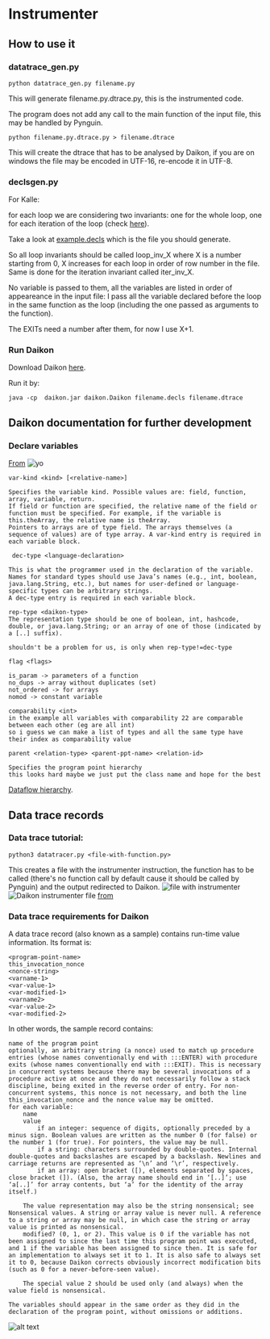 # Instrumenter

## How to use it 

### datatrace_gen.py
    
    python datatrace_gen.py filename.py

This will generate filename.py.dtrace.py, this is the instrumented code.

The program does not add any call to the main function of the input file, this may be handled by Pynguin.

    python filename.py.dtrace.py > filename.dtrace

This will create the dtrace that has to be analysed by Daikon, if you are on windows the file may be encoded in UTF-16, re-encode it in UTF-8.

### declsgen.py

For Kalle: 

for each loop we are considering two invariants: one for the whole loop, one for each iteration of the loop (check [here](examplepy_loop_invariant/example.py)).

Take a look at [example.decls](examplepy_loop_invariant/example.decls) which is the file you should generate.

So all loop invariants should be called loop_inv_X where X is a number starting from 0, X increases for each loop in order of row number in the file. Same is done for the iteration invariant called iter_inv_X.

No variable is passed to them, all the variables are listed in order of appeareance in the input file: I pass all the variable declared before the loop in the same function as the loop (including the one passed as arguments to the function).

The EXITs need a number after them, for now I use X+1.

### Run Daikon

Download Daikon [here](https://plse.cs.washington.edu/daikon/download/).

Run it by:

    java -cp  daikon.jar daikon.Daikon filename.decls filename.dtrace

## Daikon documentation for further development

### Declare variables
[From](https://plse.cs.washington.edu/daikon/download/doc/developer/File-formats.html#Variable-declarations)
![yo](../imgs/variables_declaration.png)

    var-kind <kind> [<relative-name>]

    Specifies the variable kind. Possible values are: field, function, array, variable, return. 
    If field or function are specified, the relative name of the field or function must be specified. For example, if the variable is this.theArray, the relative name is theArray. 
    Pointers to arrays are of type field. The arrays themselves (a sequence of values) are of type array. A var-kind entry is required in each variable block. 

     dec-type <language-declaration>

    This is what the programmer used in the declaration of the variable. 
    Names for standard types should use Java’s names (e.g., int, boolean, java.lang.String, etc.), but names for user-defined or language-specific types can be arbitrary strings. 
    A dec-type entry is required in each variable block.
    
    rep-type <daikon-type>
    The representation type should be one of boolean, int, hashcode, double, or java.lang.String; or an array of one of those (indicated by a [..] suffix). 
    
    shouldn't be a problem for us, is only when rep-type!=dec-type

    flag <flags>
    
    is_param -> parameters of a function
    no_dups -> array without duplicates (set)
    not_ordered -> for arrays
    nomod -> constant variable

    comparability <int>
    in the example all variables with comparability 22 are comparable between each other (eg are all int)
    so i guess we can make a list of types and all the same type have their index as comparability value

    parent <relation-type> <parent-ppt-name> <relation-id>

    Specifies the program point hierarchy 
    this looks hard maybe we just put the class name and hope for the best
    
[Dataflow hierarchy](https://plse.cs.washington.edu/daikon/download/doc/developer/Daikon-internals.html#Dataflow-hierarchy). 

## Data trace records
### Data trace tutorial:

    python3 datatracer.py <file-with-function.py>

This creates a file with the instrumenter instruction, the function has to be called (there's no function call by default cause it should be called by Pynguin) and the output redirected to Daikon.
![file with instrumenter](../imgs/dtrace_example.png)
![Daikon instrumenter file](../imgs/dtrace_execution.png)
[from](https://plse.cs.washington.edu/daikon/download/doc/developer/File-formats.html#Data-trace-records)

### Data trace requirements for Daikon

A data trace record (also known as a sample) contains run-time value information. Its format is:

    <program-point-name>
    this_invocation_nonce
    <nonce-string>
    <varname-1>
    <var-value-1>
    <var-modified-1>
    <varname2>
    <var-value-2>
    <var-modified-2>

In other words, the sample record contains:

    name of the program point
    optionally, an arbitrary string (a nonce) used to match up procedure entries (whose names conventionally end with :::ENTER) with procedure exits (whose names conventionally end with :::EXIT). This is necessary in concurrent systems because there may be several invocations of a procedure active at once and they do not necessarily follow a stack discipline, being exited in the reverse order of entry. For non-concurrent systems, this nonce is not necessary, and both the line this_invocation_nonce and the nonce value may be omitted.
    for each variable:
        name
        value
            if an integer: sequence of digits, optionally preceded by a minus sign. Boolean values are written as the number 0 (for false) or the number 1 (for true). For pointers, the value may be null.
            if a string: characters surrounded by double-quotes. Internal double-quotes and backslashes are escaped by a backslash. Newlines and carriage returns are represented as ‘\n’ and ‘\r’, respectively.
            if an array: open bracket ([), elements separated by spaces, close bracket (]). (Also, the array name should end in ‘[..]’; use ‘a[..]’ for array contents, but ‘a’ for the identity of the array itself.) 

        The value representation may also be the string nonsensical; see Nonsensical values. A string or array value is never null. A reference to a string or array may be null, in which case the string or array value is printed as nonsensical.
        modified? (0, 1, or 2). This value is 0 if the variable has not been assigned to since the last time this program point was executed, and 1 if the variable has been assigned to since then. It is safe for an implementation to always set it to 1. It is also safe to always set it to 0, because Daikon corrects obviously incorrect modification bits (such as 0 for a never-before-seen value).

        The special value 2 should be used only (and always) when the value field is nonsensical.

    The variables should appear in the same order as they did in the declaration of the program point, without omissions or additions. 
![alt text](../imgs/data_trace.png)
